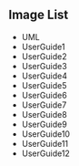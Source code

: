 ## Image List

* UML
* UserGuide1
* UserGuide2
* UserGuide3
* UserGuide4
* UserGuide5
* UserGuide6
* UserGuide7
* UserGuide8
* UserGuide9
* UserGuide10
* UserGuide11
* UserGuide12
